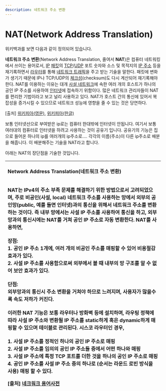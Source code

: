```yaml
---
description: 네트워크 주소 변환
---
```


# NAT\(Network Address Translation\)

위키백과를 보면 다음과 같이 정의되어 있습니다. 

**네트워크 주소 변환**\(Network Address Translation, 줄여서 **NAT**\)은 컴퓨터 네트워킹에서 쓰이는 용어로서, [IP](http://ko.wikipedia.org/wiki/IP) [패킷](http://ko.wikipedia.org/wiki/%ED%8C%A8%ED%82%B7)의 [TCP](http://ko.wikipedia.org/wiki/%EC%A0%84%EC%86%A1_%EC%A0%9C%EC%96%B4_%ED%94%84%EB%A1%9C%ED%86%A0%EC%BD%9C)/[UDP](http://ko.wikipedia.org/wiki/%EC%82%AC%EC%9A%A9%EC%9E%90_%EB%8D%B0%EC%9D%B4%ED%84%B0%EA%B7%B8%EB%9E%A8_%ED%94%84%EB%A1%9C%ED%86%A0%EC%BD%9C) 포트 숫자와 소스 및 목적지의 [IP 주소](http://ko.wikipedia.org/wiki/IP_%EC%A3%BC%EC%86%8C) 등을 재기록하면서 [라우터](http://ko.wikipedia.org/wiki/%EB%9D%BC%EC%9A%B0%ED%84%B0)를 통해 [네트워크 트래픽](http://ko.wikipedia.org/w/index.php?title=%EB%84%A4%ED%8A%B8%EC%9B%8C%ED%81%AC_%ED%8A%B8%EB%9E%98%ED%94%BD&action=edit&redlink=1)을 주고 받는 기술을 말한다. 패킷에 변화가 생기기 때문에 IP나 TCP/UDP의 [체크섬](http://ko.wikipedia.org/wiki/%EC%B2%B4%ED%81%AC%EC%84%AC)\(checksum\)도 다시 계산되어 재기록해야 한다. NAT를 이용하는 이유는 대개 [사설 네트워크](http://ko.wikipedia.org/wiki/%EC%82%AC%EC%84%A4_%EB%84%A4%ED%8A%B8%EC%9B%8C%ED%81%AC)에 속한 여러 개의 호스트가 하나의 공인 IP 주소를 사용하여 [인터넷](http://ko.wikipedia.org/wiki/%EC%9D%B8%ED%84%B0%EB%84%B7)에 접속하기 위함이다. 많은 네트워크 관리자들이 NAT를 편리한 기법이라고 보고 널리 사용하고 있다. NAT가 호스트 간의 통신에 있어서 복잡성을 증가시킬 수 있으므로 네트워크 성능에 영향을 줄 수 있는 것은 당연하다.

 \[출처\] [위키피아\(영문\)](http://en.wikipedia.org/wiki/Network_address_translation), [위키피아\(한글\)](http://ko.wikipedia.org/wiki/%EB%84%A4%ED%8A%B8%EC%9B%8C%ED%81%AC_%EC%A3%BC%EC%86%8C_%EB%B3%80%ED%99%98)

보통 인터넷선으로 부여받은 ip로는 컴퓨터 한대밖에 인터넷이 안됩니다.  여기서 보통 여러대의 컴퓨터로 인터넷을 하려고 사용하는 것이 공유기 입니다. 공유기의 기능은 집으로 들어온 하나의 ip를 여러개의 ip주소로.... 각각의 이름\(주소\)이 다른 ip주소로 배분을 해줍니다. 이 배분해주는 기술을 NAT라고 합니다.

아래는 NAT의 장단점을 기술한 것입니다.

<table>
  <thead>
    <tr>
      <th style="text-align:left">
        <p><b>Network Address Translation(&#xB124;&#xD2B8;&#xC6CC;&#xD06C; &#xC8FC;&#xC18C; &#xBCC0;&#xD658;)</b>
        </p>
        <p>
          <br />NAT&#xB294; IPv4&#xC758; &#xC8FC;&#xC18C; &#xBD80;&#xC871; &#xBB38;&#xC81C;&#xB97C;
          &#xD574;&#xACB0;&#xD558;&#xAE30; &#xC704;&#xD55C; &#xBC29;&#xBC95;&#xC73C;&#xB85C;&#xC11C;
          &#xACE0;&#xB824;&#xB418;&#xC5C8;&#xC73C;&#xBA70;, &#xC8FC;&#xB85C; &#xBE44;&#xACF5;&#xC778;(&#xC0AC;&#xC124;,
          local) &#xB124;&#xD2B8;&#xC6CC;&#xD06C; &#xC8FC;&#xC18C;&#xB97C; &#xC0AC;&#xC6A9;&#xD558;&#xB294;
          &#xB9DD;&#xC5D0;&#xC11C; &#xC678;&#xBD80;&#xC758; &#xACF5;&#xC778;&#xB9DD;(public,
          &#xC608;&#xB97C; &#xB4E4;&#xBA74; &#xC778;&#xD130;&#xB137;)&#xACFC;&#xC758;
          &#xD1B5;&#xC2E0;&#xC744; &#xC704;&#xD574;&#xC11C; &#xB124;&#xD2B8;&#xC6CC;&#xD06C;
          &#xC8FC;&#xC18C;&#xB97C; &#xBCC0;&#xD658;&#xD558;&#xB294; &#xAC83;&#xC774;&#xB2E4;.
          &#xC989; &#xB0B4;&#xBD80; &#xB9DD;&#xC5D0;&#xC11C;&#xB294; &#xC0AC;&#xC124;
          IP &#xC8FC;&#xC18C;&#xB97C; &#xC0AC;&#xC6A9;&#xD558;&#xC5EC; &#xD1B5;&#xC2E0;&#xC744;
          &#xD558;&#xACE0;, &#xC678;&#xBD80;&#xB9DD;&#xACFC;&#xC758; &#xD1B5;&#xC2E0;&#xC2DC;&#xC5D0;&#xB294;
          NAT&#xB97C; &#xAC70;&#xCCD0; &#xACF5;&#xC778; IP &#xC8FC;&#xC18C;&#xB85C;
          &#xC790;&#xB3D9; &#xBCC0;&#xD658;&#xD55C;&#xB2E4;. NAT&#xB97C; &#xC0AC;&#xC6A9;&#xD558;&#xBA74;,
          <br
          />
          <br />&#xC7A5;&#xC810;:
          <br />1. &#xACF5;&#xC778; IP &#xC8FC;&#xC18C; 1&#xAC1C;&#xC5D0;, &#xC5EC;&#xB7EC;
          &#xAC1C;&#xC758; &#xBE44;&#xACF5;&#xC778; &#xC8FC;&#xC18C;&#xB97C; &#xB9E4;&#xD551;&#xD560;
          &#xC218; &#xC788;&#xC5B4; &#xBE44;&#xC6A9;&#xC808;&#xAC10; &#xD6A8;&#xACFC;&#xAC00;
          &#xC788;&#xB2E4;.
          <br />2. &#xC0AC;&#xC124; IP &#xC8FC;&#xC18C;&#xB97C; &#xC0AC;&#xC6A9;&#xD568;&#xC73C;&#xB85C;&#xC368;
          &#xC678;&#xBD80;&#xC5D0;&#xC11C; &#xBCFC; &#xB54C; &#xB0B4;&#xBD80;&#xC758;
          &#xB9DD; &#xAD6C;&#xC870;&#xB97C; &#xC54C; &#xC218; &#xC5C6;&#xC5B4; &#xBCF4;&#xC548;
          &#xD6A8;&#xACFC;&#xAC00; &#xC788;&#xB2E4;.
          <br />
          <br />&#xB2E8;&#xC810;:
          <br />&#xC678;&#xBD80;&#xB9DD;&#xACFC;&#xC758; &#xD1B5;&#xC2E0;&#xC2DC; &#xC8FC;&#xC18C;
          &#xBCC0;&#xD658;&#xC744; &#xAC70;&#xCCD0;&#xC57C; &#xD558;&#xBBC0;&#xB85C;
          &#xB290;&#xB824;&#xC9C0;&#xBA70;, &#xC0AC;&#xC6A9;&#xC790;&#xAC00; &#xB9CE;&#xC744;&#xC218;&#xB85D;
          &#xC18D;&#xB3C4; &#xC800;&#xD558;&#xAC00; &#xCEE4;&#xC9C4;&#xB2E4;.
          <br
          />
          <br />&#xC774;&#xB7EC;&#xD55C; NAT &#xAE30;&#xB2A5;&#xC740; &#xBCF4;&#xD1B5;
          &#xB77C;&#xC6B0;&#xD130;&#xB098; &#xBC29;&#xD654;&#xBCBD; &#xB4F1;&#xC5D0;
          &#xC124;&#xCE58;&#xD558;&#xBA70;, &#xB77C;&#xC6B0;&#xD305; &#xC815;&#xCC45;&#xC5D0;
          &#xB530;&#xB77C; &#xC0AC;&#xC124; IP &#xC8FC;&#xC18C;&#xC640; &#xBCC0;&#xD658;&#xB420;
          IP &#xC8FC;&#xC18C;&#xB97C; static&#xD558;&#xAC8C; &#xD639;&#xC740; dynamic&#xD558;&#xAC8C;
          &#xB9E4;&#xD551;&#xD560; &#xC218; &#xC788;&#xC73C;&#xBA70; &#xD14C;&#xC774;&#xBE14;&#xB85C;
          &#xAD00;&#xB9AC;&#xB41C;&#xB2E4;. &#xC2DC;&#xC2A4;&#xCF54; &#xB77C;&#xC6B0;&#xD130;&#xC778;
          &#xACBD;&#xC6B0;,
          <br />
          <br />1. &#xC0AC;&#xC124; IP &#xC8FC;&#xC18C;&#xB97C; &#xC815;&#xC801;&#xC778;
          &#xD558;&#xB098;&#xC758; &#xACF5;&#xC778; IP &#xC8FC;&#xC18C;&#xB85C; &#xB9E4;&#xD551;
          <br
          />2. &#xC0AC;&#xC124; IP &#xC8FC;&#xC18C;&#xB97C; &#xC784;&#xC758;&#xC758;
          &#xACF5;&#xC778; IP &#xC8FC;&#xC18C;&#xB4E4; &#xC911;&#xC5D0;&#xC11C; &#xC5B4;&#xB5A4;
          &#xD558;&#xB098;&#xC640; &#xB9E4;&#xD551;
          <br />3. &#xC0AC;&#xC124; IP &#xC8FC;&#xC18C;&#xC5D0; &#xD2B9;&#xC815; TCP &#xD3EC;&#xD2B8;&#xB97C;
          &#xB354;&#xD55C; &#xAC83;&#xC744; &#xD558;&#xB098;&#xC758; &#xACF5;&#xC778;
          IP &#xC8FC;&#xC18C;&#xB85C; &#xB9E4;&#xD551;
          <br />4. &#xACF5;&#xC778; IP &#xC8FC;&#xC18C;&#xB97C; &#xC0AC;&#xC124; IP &#xC8FC;&#xC18C;
          &#xC911;&#xC758; &#xD558;&#xB098;&#xB85C; (&#xC21C;&#xC11C;&#xB294; &#xB77C;&#xC6B4;&#xB4DC;
          &#xB85C;&#xBE48; &#xBC29;&#xC2DD;&#xC744; &#xC0AC;&#xC6A9;) &#xB9E4;&#xD551;
          &#xD560; &#xC218; &#xC788;&#xB2E4;.
          <br />
        </p>
        <p>[&#xCD9C;&#xCC98;] <a href="http://www.comnetlink.net/bbs2/dict/viewbody.html?code=comnetlink_dic&amp;number=1164&amp;page=2">&#xB124;&#xD06C;&#xC6CC;&#xD06C; &#xC6A9;&#xC5B4;&#xC0AC;&#xC804;</a>
        </p>
      </th>
    </tr>
  </thead>
  <tbody></tbody>
</table>

